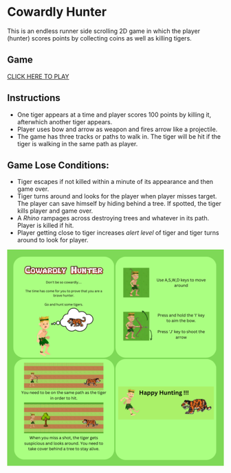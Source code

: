 # **Cowardly Hunter**

This is an endless runner side scrolling 2D game in which the player (hunter) scores points by collecting coins as well as killing tigers.

## Game
[CLICK HERE TO PLAY](https://y0-0go.itch.io/cowardly-hunter)

## Instructions

- One tiger appears at a time and player scores 100 points by killing it, afterwhich another tiger appears.
- Player uses bow and arrow as weapon and fires arrow like a projectile.
- The game has three tracks or paths to walk in. The tiger will be hit if the tiger is walking in the same path as player.

## Game Lose Conditions:

- Tiger escapes if not killed within a minute of its appearance and then game over.
- Tiger turns around and looks for the player when player misses target. The player can save himself by hiding behind a tree. If spotted, the tiger kills player and game over.
- A *Rhino* rampages across destroying trees and whatever in its path. Player is killed if hit.
- Player getting close to tiger increases *alert level* of tiger and tiger turns around to look for player.

![This is an Image](https://github.com/yogesh28-git/Cowardly-Hunter/blob/main/Assets/Art/Poster/Cowardly%20Hunter.png)
